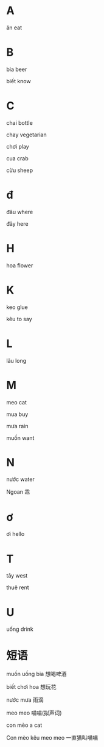 # A

ăn             eat

# B

bia            beer

biết           know


# C

chai           bottle

chay           vegetarian  

chơi           play

cua            crab

cừu             sheep

# đ

đâu             where

đây             here

# H

hoa             flower

# K

keo            glue

kêu            to say

# L

lâu             long

# M

meo             cat

mua             buy

mưa             rain

muốn            want

# N

nước           water

Ngoan          乖


# ơ

ơi               hello


# T

tây              west

thuê             rent

# U

uống             drink


# 短语

muốn uống bia  想喝啤酒

biết chơi hoa  想玩花

nước mưa  雨滴

meo meo 喵喵(拟声词)

con mèo  a cat

Con mèo kêu meo meo  一直猫叫喵喵

